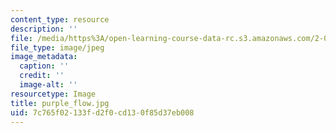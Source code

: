 ```yaml
---
content_type: resource
description: ''
file: /media/https%3A/open-learning-course-data-rc.s3.amazonaws.com/2-00b-toy-product-design-spring-2008/7c765f02133fd2f0cd130f85d37eb008_purple_flow.jpg
file_type: image/jpeg
image_metadata:
  caption: ''
  credit: ''
  image-alt: ''
resourcetype: Image
title: purple_flow.jpg
uid: 7c765f02-133f-d2f0-cd13-0f85d37eb008
---
```

